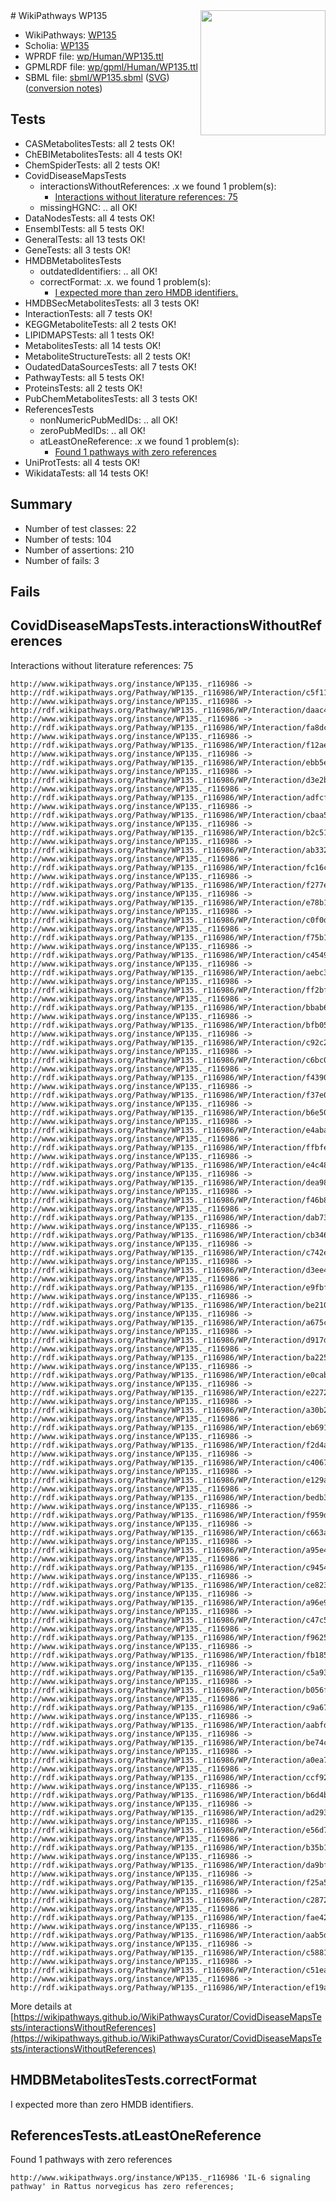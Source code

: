 <img style="float: right; width: 200px" src="../logo.png" />
# WikiPathways WP135

* WikiPathways: [WP135](https://identifiers.org/wikipathways:WP135)
* Scholia: [WP135](https://scholia.toolforge.org/wikipathways/WP135)
* WPRDF file: [wp/Human/WP135.ttl](../wp/Human/WP135.ttl)
* GPMLRDF file: [wp/gpml/Human/WP135.ttl](../wp/gpml/Human/WP135.ttl)
* SBML file: [sbml/WP135.sbml](../sbml/WP135.sbml) ([SVG](../sbml/WP135.svg)) ([conversion notes](../sbml/WP135.txt))

## Tests
* CASMetabolitesTests: all 2 tests OK!
* ChEBIMetabolitesTests: all 4 tests OK!
* ChemSpiderTests: all 2 tests OK!
* CovidDiseaseMapsTests
    * interactionsWithoutReferences: .x we found 1 problem(s):
        * [Interactions without literature references: 75](#9701cda0)
    * missingHGNC: .. all OK!
* DataNodesTests: all 4 tests OK!
* EnsemblTests: all 5 tests OK!
* GeneralTests: all 13 tests OK!
* GeneTests: all 3 tests OK!
* HMDBMetabolitesTests
    * outdatedIdentifiers: .. all OK!
    * correctFormat: .x. we found 1 problem(s):
        * [I expected more than zero HMDB identifiers.](#ad154c1e)
* HMDBSecMetabolitesTests: all 3 tests OK!
* InteractionTests: all 7 tests OK!
* KEGGMetaboliteTests: all 2 tests OK!
* LIPIDMAPSTests: all 1 tests OK!
* MetabolitesTests: all 14 tests OK!
* MetaboliteStructureTests: all 2 tests OK!
* OudatedDataSourcesTests: all 7 tests OK!
* PathwayTests: all 5 tests OK!
* ProteinsTests: all 2 tests OK!
* PubChemMetabolitesTests: all 3 tests OK!
* ReferencesTests
    * nonNumericPubMedIDs: .. all OK!
    * zeroPubMedIDs: .. all OK!
    * atLeastOneReference: .x we found 1 problem(s):
        * [Found 1 pathways with zero references](#35eb778e)
* UniProtTests: all 4 tests OK!
* WikidataTests: all 14 tests OK!


## Summary

* Number of test classes: 22
* Number of tests: 104
* Number of assertions: 210
* Number of fails: 3

## Fails

<a name="9701cda0" />

## CovidDiseaseMapsTests.interactionsWithoutReferences

Interactions without literature references: 75
```
http://www.wikipathways.org/instance/WP135._r116986 -> http://rdf.wikipathways.org/Pathway/WP135._r116986/WP/Interaction/c5f11
http://www.wikipathways.org/instance/WP135._r116986 -> http://rdf.wikipathways.org/Pathway/WP135._r116986/WP/Interaction/daac4
http://www.wikipathways.org/instance/WP135._r116986 -> http://rdf.wikipathways.org/Pathway/WP135._r116986/WP/Interaction/fa8dc
http://www.wikipathways.org/instance/WP135._r116986 -> http://rdf.wikipathways.org/Pathway/WP135._r116986/WP/Interaction/f12ae
http://www.wikipathways.org/instance/WP135._r116986 -> http://rdf.wikipathways.org/Pathway/WP135._r116986/WP/Interaction/ebb5e
http://www.wikipathways.org/instance/WP135._r116986 -> http://rdf.wikipathways.org/Pathway/WP135._r116986/WP/Interaction/d3e2b
http://www.wikipathways.org/instance/WP135._r116986 -> http://rdf.wikipathways.org/Pathway/WP135._r116986/WP/Interaction/adfcf
http://www.wikipathways.org/instance/WP135._r116986 -> http://rdf.wikipathways.org/Pathway/WP135._r116986/WP/Interaction/cbaa5
http://www.wikipathways.org/instance/WP135._r116986 -> http://rdf.wikipathways.org/Pathway/WP135._r116986/WP/Interaction/b2c51
http://www.wikipathways.org/instance/WP135._r116986 -> http://rdf.wikipathways.org/Pathway/WP135._r116986/WP/Interaction/ab332
http://www.wikipathways.org/instance/WP135._r116986 -> http://rdf.wikipathways.org/Pathway/WP135._r116986/WP/Interaction/fc16c
http://www.wikipathways.org/instance/WP135._r116986 -> http://rdf.wikipathways.org/Pathway/WP135._r116986/WP/Interaction/f277e
http://www.wikipathways.org/instance/WP135._r116986 -> http://rdf.wikipathways.org/Pathway/WP135._r116986/WP/Interaction/e78b1
http://www.wikipathways.org/instance/WP135._r116986 -> http://rdf.wikipathways.org/Pathway/WP135._r116986/WP/Interaction/c0f0d
http://www.wikipathways.org/instance/WP135._r116986 -> http://rdf.wikipathways.org/Pathway/WP135._r116986/WP/Interaction/f75b1
http://www.wikipathways.org/instance/WP135._r116986 -> http://rdf.wikipathways.org/Pathway/WP135._r116986/WP/Interaction/c4549
http://www.wikipathways.org/instance/WP135._r116986 -> http://rdf.wikipathways.org/Pathway/WP135._r116986/WP/Interaction/aebc3
http://www.wikipathways.org/instance/WP135._r116986 -> http://rdf.wikipathways.org/Pathway/WP135._r116986/WP/Interaction/ff2bf
http://www.wikipathways.org/instance/WP135._r116986 -> http://rdf.wikipathways.org/Pathway/WP135._r116986/WP/Interaction/bbab6
http://www.wikipathways.org/instance/WP135._r116986 -> http://rdf.wikipathways.org/Pathway/WP135._r116986/WP/Interaction/bfb05
http://www.wikipathways.org/instance/WP135._r116986 -> http://rdf.wikipathways.org/Pathway/WP135._r116986/WP/Interaction/c92c2
http://www.wikipathways.org/instance/WP135._r116986 -> http://rdf.wikipathways.org/Pathway/WP135._r116986/WP/Interaction/c6bc0
http://www.wikipathways.org/instance/WP135._r116986 -> http://rdf.wikipathways.org/Pathway/WP135._r116986/WP/Interaction/f4390
http://www.wikipathways.org/instance/WP135._r116986 -> http://rdf.wikipathways.org/Pathway/WP135._r116986/WP/Interaction/f37e0
http://www.wikipathways.org/instance/WP135._r116986 -> http://rdf.wikipathways.org/Pathway/WP135._r116986/WP/Interaction/b6e50
http://www.wikipathways.org/instance/WP135._r116986 -> http://rdf.wikipathways.org/Pathway/WP135._r116986/WP/Interaction/e4aba
http://www.wikipathways.org/instance/WP135._r116986 -> http://rdf.wikipathways.org/Pathway/WP135._r116986/WP/Interaction/ffbfe
http://www.wikipathways.org/instance/WP135._r116986 -> http://rdf.wikipathways.org/Pathway/WP135._r116986/WP/Interaction/e4c48
http://www.wikipathways.org/instance/WP135._r116986 -> http://rdf.wikipathways.org/Pathway/WP135._r116986/WP/Interaction/dea98
http://www.wikipathways.org/instance/WP135._r116986 -> http://rdf.wikipathways.org/Pathway/WP135._r116986/WP/Interaction/f46b8
http://www.wikipathways.org/instance/WP135._r116986 -> http://rdf.wikipathways.org/Pathway/WP135._r116986/WP/Interaction/dab73
http://www.wikipathways.org/instance/WP135._r116986 -> http://rdf.wikipathways.org/Pathway/WP135._r116986/WP/Interaction/cb346
http://www.wikipathways.org/instance/WP135._r116986 -> http://rdf.wikipathways.org/Pathway/WP135._r116986/WP/Interaction/c742e
http://www.wikipathways.org/instance/WP135._r116986 -> http://rdf.wikipathways.org/Pathway/WP135._r116986/WP/Interaction/d3ee4
http://www.wikipathways.org/instance/WP135._r116986 -> http://rdf.wikipathways.org/Pathway/WP135._r116986/WP/Interaction/e9fbf
http://www.wikipathways.org/instance/WP135._r116986 -> http://rdf.wikipathways.org/Pathway/WP135._r116986/WP/Interaction/be210
http://www.wikipathways.org/instance/WP135._r116986 -> http://rdf.wikipathways.org/Pathway/WP135._r116986/WP/Interaction/a675c
http://www.wikipathways.org/instance/WP135._r116986 -> http://rdf.wikipathways.org/Pathway/WP135._r116986/WP/Interaction/d917d
http://www.wikipathways.org/instance/WP135._r116986 -> http://rdf.wikipathways.org/Pathway/WP135._r116986/WP/Interaction/ba225
http://www.wikipathways.org/instance/WP135._r116986 -> http://rdf.wikipathways.org/Pathway/WP135._r116986/WP/Interaction/e0cab
http://www.wikipathways.org/instance/WP135._r116986 -> http://rdf.wikipathways.org/Pathway/WP135._r116986/WP/Interaction/e2272
http://www.wikipathways.org/instance/WP135._r116986 -> http://rdf.wikipathways.org/Pathway/WP135._r116986/WP/Interaction/a30b2
http://www.wikipathways.org/instance/WP135._r116986 -> http://rdf.wikipathways.org/Pathway/WP135._r116986/WP/Interaction/eb691
http://www.wikipathways.org/instance/WP135._r116986 -> http://rdf.wikipathways.org/Pathway/WP135._r116986/WP/Interaction/f2d4a
http://www.wikipathways.org/instance/WP135._r116986 -> http://rdf.wikipathways.org/Pathway/WP135._r116986/WP/Interaction/c4067
http://www.wikipathways.org/instance/WP135._r116986 -> http://rdf.wikipathways.org/Pathway/WP135._r116986/WP/Interaction/e129a
http://www.wikipathways.org/instance/WP135._r116986 -> http://rdf.wikipathways.org/Pathway/WP135._r116986/WP/Interaction/bedb3
http://www.wikipathways.org/instance/WP135._r116986 -> http://rdf.wikipathways.org/Pathway/WP135._r116986/WP/Interaction/f959d
http://www.wikipathways.org/instance/WP135._r116986 -> http://rdf.wikipathways.org/Pathway/WP135._r116986/WP/Interaction/c663a
http://www.wikipathways.org/instance/WP135._r116986 -> http://rdf.wikipathways.org/Pathway/WP135._r116986/WP/Interaction/a95e4
http://www.wikipathways.org/instance/WP135._r116986 -> http://rdf.wikipathways.org/Pathway/WP135._r116986/WP/Interaction/c9454
http://www.wikipathways.org/instance/WP135._r116986 -> http://rdf.wikipathways.org/Pathway/WP135._r116986/WP/Interaction/ce823
http://www.wikipathways.org/instance/WP135._r116986 -> http://rdf.wikipathways.org/Pathway/WP135._r116986/WP/Interaction/a96e9
http://www.wikipathways.org/instance/WP135._r116986 -> http://rdf.wikipathways.org/Pathway/WP135._r116986/WP/Interaction/c47c5
http://www.wikipathways.org/instance/WP135._r116986 -> http://rdf.wikipathways.org/Pathway/WP135._r116986/WP/Interaction/f9625
http://www.wikipathways.org/instance/WP135._r116986 -> http://rdf.wikipathways.org/Pathway/WP135._r116986/WP/Interaction/fb185
http://www.wikipathways.org/instance/WP135._r116986 -> http://rdf.wikipathways.org/Pathway/WP135._r116986/WP/Interaction/c5a93
http://www.wikipathways.org/instance/WP135._r116986 -> http://rdf.wikipathways.org/Pathway/WP135._r116986/WP/Interaction/b056f
http://www.wikipathways.org/instance/WP135._r116986 -> http://rdf.wikipathways.org/Pathway/WP135._r116986/WP/Interaction/c9a67
http://www.wikipathways.org/instance/WP135._r116986 -> http://rdf.wikipathways.org/Pathway/WP135._r116986/WP/Interaction/aabfd
http://www.wikipathways.org/instance/WP135._r116986 -> http://rdf.wikipathways.org/Pathway/WP135._r116986/WP/Interaction/be74c
http://www.wikipathways.org/instance/WP135._r116986 -> http://rdf.wikipathways.org/Pathway/WP135._r116986/WP/Interaction/a0ea7
http://www.wikipathways.org/instance/WP135._r116986 -> http://rdf.wikipathways.org/Pathway/WP135._r116986/WP/Interaction/ccf92
http://www.wikipathways.org/instance/WP135._r116986 -> http://rdf.wikipathways.org/Pathway/WP135._r116986/WP/Interaction/b6d4b
http://www.wikipathways.org/instance/WP135._r116986 -> http://rdf.wikipathways.org/Pathway/WP135._r116986/WP/Interaction/ad293
http://www.wikipathways.org/instance/WP135._r116986 -> http://rdf.wikipathways.org/Pathway/WP135._r116986/WP/Interaction/e56d7
http://www.wikipathways.org/instance/WP135._r116986 -> http://rdf.wikipathways.org/Pathway/WP135._r116986/WP/Interaction/b35b1
http://www.wikipathways.org/instance/WP135._r116986 -> http://rdf.wikipathways.org/Pathway/WP135._r116986/WP/Interaction/da9bf
http://www.wikipathways.org/instance/WP135._r116986 -> http://rdf.wikipathways.org/Pathway/WP135._r116986/WP/Interaction/f25a5
http://www.wikipathways.org/instance/WP135._r116986 -> http://rdf.wikipathways.org/Pathway/WP135._r116986/WP/Interaction/c2872
http://www.wikipathways.org/instance/WP135._r116986 -> http://rdf.wikipathways.org/Pathway/WP135._r116986/WP/Interaction/fae42
http://www.wikipathways.org/instance/WP135._r116986 -> http://rdf.wikipathways.org/Pathway/WP135._r116986/WP/Interaction/aab5d
http://www.wikipathways.org/instance/WP135._r116986 -> http://rdf.wikipathways.org/Pathway/WP135._r116986/WP/Interaction/c5881
http://www.wikipathways.org/instance/WP135._r116986 -> http://rdf.wikipathways.org/Pathway/WP135._r116986/WP/Interaction/c51ea
http://www.wikipathways.org/instance/WP135._r116986 -> http://rdf.wikipathways.org/Pathway/WP135._r116986/WP/Interaction/ef19a
```

More details at [https://wikipathways.github.io/WikiPathwaysCurator/CovidDiseaseMapsTests/interactionsWithoutReferences](https://wikipathways.github.io/WikiPathwaysCurator/CovidDiseaseMapsTests/interactionsWithoutReferences)

<a name="ad154c1e" />

## HMDBMetabolitesTests.correctFormat

I expected more than zero HMDB identifiers.
<a name="35eb778e" />

## ReferencesTests.atLeastOneReference

Found 1 pathways with zero references
```
http://www.wikipathways.org/instance/WP135._r116986 'IL-6 signaling pathway' in Rattus norvegicus has zero references; 
```

